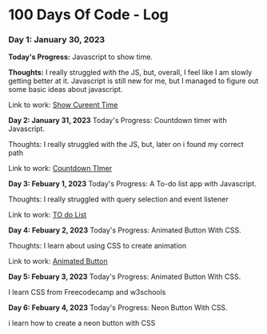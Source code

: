 # 100 Days Of Code - Log

### Day 1: January 30, 2023
**Today's Progress:** Javascript to show time.

**Thoughts:** I really struggled with the JS, but, overall, I feel like I am slowly getting better at it. Javascript is still new for me, but I managed to figure out some basic ideas about javascript.

Link to work: <a href="https://codepen.io/Shigo-phobia/pen/eYjjREE">Show Cureent Time</a>

**Day 2: January 31, 2023**
Today's Progress: Countdown timer with Javascript.

Thoughts: I really struggled with the JS, but, later on i found my correct path 

Link to work: <a href="https://codepen.io/Shigo-phobia/pen/abjaQpW">Countdown TImer</a>

**Day 3: Febuary 1, 2023**
Today's Progress: A To-do list app with Javascript.

Thoughts: I really struggled with query selection and event listener

Link to work: <a href="https://codepen.io/Shigo-phobia/pen/jOpQwao">TO do List</a>

**Day 4: Febuary 2, 2023**
Today's Progress: Animated Button With CSS.

Thoughts: I learn about using CSS to create animation

Link to work: <a href="https://codepen.io/Shigo-phobia/pen/GRBPOGQ">Animated Button</a>

**Day 5: Febuary 3, 2023**
Today's Progress: Animated Button With CSS.

I learn CSS from Freecodecamp and w3schools

**Day 6: Febuary 4, 2023**
Today's Progress: Neon Button With CSS.

i learn how to create a neon button with CSS
